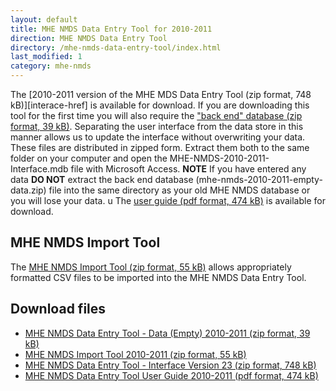 ```yaml
---
layout: default
title: MHE NMDS Data Entry Tool for 2010-2011
direction: MHE NMDS Data Entry Tool
directory: /mhe-nmds-data-entry-tool/index.html
last_modified: 1
category: mhe-nmds
---
```


The [2010-2011 version of the MHE MDS Data Entry Tool (zip format, 748 kB)][interace-href] is available for download.
If you are downloading this tool for the first time you will also require the ["back end" database (zip format, 39 kB)][emptydata-href]. Separating the user interface from the data store in this manner allows us to update the interface without overwriting your data.
These files are distributed in zipped form. Extract them both to the same folder on your computer and open the MHE-NMDS-2010-2011-Interface.mdb file with Microsoft Access.
**NOTE** If you have entered any data **DO NOT** extract the back end database (mhe-nmds-2010-2011-empty-data.zip) file into the same directory as your old MHE NMDS database or you will lose your data.
u
The [user guide (pdf format, 474 kB)][userguide-href] is available for download.
## MHE NMDS Import Tool
The [MHE NMDS Import Tool (zip format, 55 kB)][importer-href] allows appropriately formatted CSV files to be imported into the MHE NMDS Data Entry Tool.
## Download files
* [MHE NMDS Data Entry Tool - Data (Empty) 2010-2011 (zip format, 39 kB)][emptydata-href]
* [MHE NMDS Import Tool 2010-2011 (zip format, 55 kB)][importer-href]
* [MHE NMDS Data Entry Tool - Interface Version 23 (zip format, 748 kB)][interface-href]
* [MHE NMDS Data Entry Tool User Guide 2010-2011 (pdf format, 474 kB)][userguide-href]

[interface-href]: /site/assets/files/1013/mhe-nmds-2010-2011-interface.zip
[emptydata-href]: /site/assets/files/1013/mhe-nmds-2010-2011-empty-data.zip
[userguide-href]: /site/assets/files/1013/mhe-nmds-2010-2011-de-tool-user-guide.pdf
[importer-href]: /site/assets/files/1013/mhe-nmds-2010-2011-importer.zip

